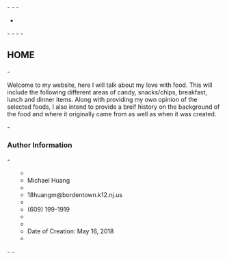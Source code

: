 -<!DOCTYPE html>
-<html>
-<head>
-	<title>My Favorite Food</title>
-<link rel="stylesheet" href="Style.css">
-</head>
-<body>
-<h2>HOME</h2>
-<p> Welcome to my website, here I will talk about my love with food. This will include the following different areas of candy, snacks/chips, breakfast, lunch and dinner items. Along with providing my own opinion of the selected foods, I also intend to provide a breif history on the background of the food and where it originally came from as well as when it was created.</p>
-<h3>Author Information</h3>
-<ul>
-  <li>Michael Huang</li>
-  <li>18huangm@bordentown.k12.nj.us</li>
-  <li>(609) 199-1919<li>
-  <li>Date of Creation: May 16, 2018</li>
-  </ul>
-</body>
-</html>

